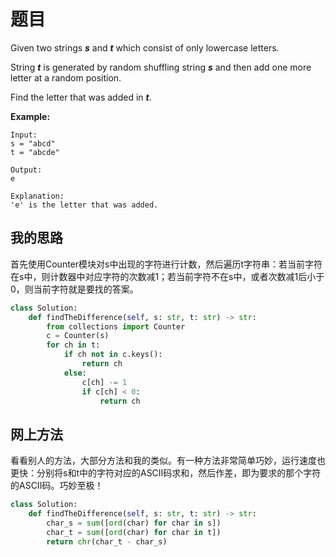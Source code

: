 # 题目

Given two strings ***s*** and ***t*** which consist of only lowercase letters.

String ***t*** is generated by random shuffling string ***s*** and then add one more letter at a random position.

Find the letter that was added in ***t***.

**Example:**

```
Input:
s = "abcd"
t = "abcde"

Output:
e

Explanation:
'e' is the letter that was added.
```

## 我的思路

首先使用Counter模块对s中出现的字符进行计数，然后遍历t字符串：若当前字符在s中，则计数器中对应字符的次数减1；若当前字符不在s中，或者次数减1后小于0，则当前字符就是要找的答案。

```python
class Solution:
    def findTheDifference(self, s: str, t: str) -> str:
        from collections import Counter
        c = Counter(s)
        for ch in t:
            if ch not in c.keys():
                return ch
            else:
                c[ch] -= 1
                if c[ch] < 0:
                    return ch
```

## 网上方法

看看别人的方法，大部分方法和我的类似。有一种方法非常简单巧妙，运行速度也更快：分别将s和t中的字符对应的ASCII码求和，然后作差，即为要求的那个字符的ASCII码。巧妙至极！

```python
class Solution:
    def findTheDifference(self, s: str, t: str) -> str:
        char_s = sum([ord(char) for char in s])
        char_t = sum([ord(char) for char in t])
        return chr(char_t - char_s)
```

